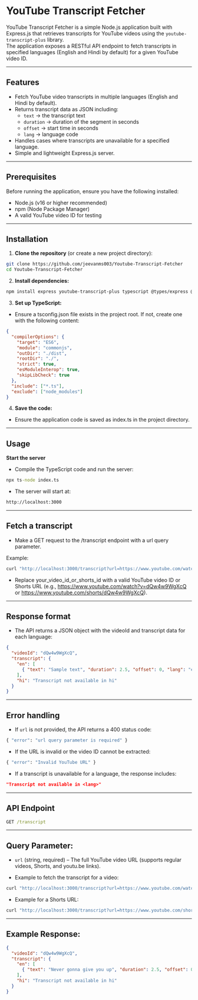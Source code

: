 # YouTube Transcript Fetcher

YouTube Transcript Fetcher is a simple Node.js application built with Express.js that retrieves transcripts for YouTube videos using the `youtube-transcript-plus` library.  
The application exposes a RESTful API endpoint to fetch transcripts in specified languages (English and Hindi by default) for a given YouTube video ID.

---

## Features

- Fetch YouTube video transcripts in multiple languages (English and Hindi by default).  
- Returns transcript data as JSON including:
  - `text` → the transcript text  
  - `duration` → duration of the segment in seconds  
  - `offset` → start time in seconds  
  - `lang` → language code  
- Handles cases where transcripts are unavailable for a specified language.  
- Simple and lightweight Express.js server.

---

## Prerequisites

Before running the application, ensure you have the following installed:

- Node.js (v16 or higher recommended)  
- npm (Node Package Manager)  
- A valid YouTube video ID for testing

---

## Installation

1. **Clone the repository** (or create a new project directory):

```bash
git clone https://github.com/jeevanms003/Youtube-Transcript-Fetcher
cd Youtube-Transcript-Fetcher
```

2. **Install dependencies:**

```bash
npm install express youtube-transcript-plus typescript @types/express @types/node
```

3. **Set up TypeScript:**

- Ensure a tsconfig.json file exists in the project root. If not, create one with the following content:

```json
{
  "compilerOptions": {
    "target": "ES6",
    "module": "commonjs",
    "outDir": "./dist",
    "rootDir": "./",
    "strict": true,
    "esModuleInterop": true,
    "skipLibCheck": true
  },
  "include": ["*.ts"],
  "exclude": ["node_modules"]
}
```

4. **Save the code:**

- Ensure the application code is saved as index.ts in the project directory.

---

## Usage
**Start the server**

- Compile the TypeScript code and run the server:

```cmd
npx ts-node index.ts
```

- The server will start at:

```cmd
http://localhost:3000
```

---

## Fetch a transcript

- Make a GET request to the /transcript endpoint with a url query parameter.

Example:

```cmd
curl "http://localhost:3000/transcript?url=https://www.youtube.com/watch?v=your_video_id_or_shorts_id"
```

- Replace your_video_id_or_shorts_id with a valid YouTube video ID or Shorts URL (e.g., https://www.youtube.com/watch?v=dQw4w9WgXcQ or https://www.youtube.com/shorts/dQw4w9WgXcQ).

--- 

## Response format

- The API returns a JSON object with the videoId and transcript data for each language:
```json
{
  "videoId": "dQw4w9WgXcQ",
  "transcript": {
    "en": [
      { "text": "Sample text", "duration": 2.5, "offset": 0, "lang": "en" }
    ],
    "hi": "Transcript not available in hi"
  }
}
```
---

## Error handling

- If `url` is not provided, the API returns a 400 status code:

```cmd
{ "error": "url query parameter is required" }
```
- If the URL is invalid or the video ID cannot be extracted:

```cmd
{ "error": "Invalid YouTube URL" }
```

- If a transcript is unavailable for a language, the response includes:

```json
"Transcript not available in <lang>"
```

---

## API Endpoint
```cmd
GET /transcript
```
---

## Query Parameter:

- `url` (string, required) – The full YouTube video URL (supports regular videos, Shorts, and youtu.be links).

- Example to fetch the transcript for a video:

```cmd
curl "http://localhost:3000/transcript?url=https://www.youtube.com/watch?v=dQw4w9WgXcQ"
```
- Example for a Shorts URL:

```cmd
curl "http://localhost:3000/transcript?url=https://www.youtube.com/shorts/dQw4w9WgXcQ"
```
---

## Example Response:

```json
{
  "videoId": "dQw4w9WgXcQ",
  "transcript": {
    "en": [
      { "text": "Never gonna give you up", "duration": 2.5, "offset": 0, "lang": "en" }
    ],
    "hi": "Transcript not available in hi"
  }
}
```
